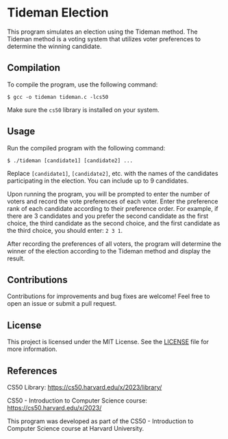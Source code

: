 # Tideman Election

This program simulates an election using the Tideman method. The Tideman method is a voting system that utilizes voter preferences to determine the winning candidate.

## Compilation

To compile the program, use the following command:

`$ gcc -o tideman tideman.c -lcs50`

Make sure the `cs50` library is installed on your system.

## Usage

Run the compiled program with the following command:

`$ ./tideman [candidate1] [candidate2] ...`


Replace `[candidate1]`, `[candidate2]`, etc. with the names of the candidates participating in the election. You can include up to 9 candidates.

Upon running the program, you will be prompted to enter the number of voters and record the vote preferences of each voter. Enter the preference rank of each candidate according to their preference order. For example, if there are 3 candidates and you prefer the second candidate as the first choice, the third candidate as the second choice, and the first candidate as the third choice, you should enter: `2 3 1`.

After recording the preferences of all voters, the program will determine the winner of the election according to the Tideman method and display the result.

## Contributions

Contributions for improvements and bug fixes are welcome! Feel free to open an issue or submit a pull request.

## License

This project is licensed under the MIT License. See the [LICENSE](LICENSE) file for more information.

## References

CS50 Library: https://cs50.harvard.edu/x/2023/library/

CS50 - Introduction to Computer Science course: https://cs50.harvard.edu/x/2023/

This program was developed as part of the CS50 - Introduction to Computer Science course at Harvard University.
